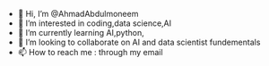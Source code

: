 - 👋 Hi, I’m @AhmadAbdulmoneem
- 👀 I’m interested in coding,data science,AI
- 🌱 I’m currently learning AI,python,
- 💞️ I’m looking to collaborate on AI and data scientist fundementals
- 📫 How to reach me : through my email

<!---
AhmadAbdulmoneem/AhmadAbdulmoneem is a ✨ special ✨ repository because its `README.md` (this file) appears on your GitHub profile.
You can click the Preview link to take a look at your changes.
--->
